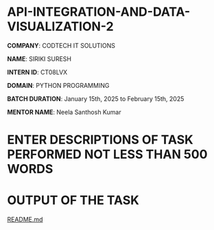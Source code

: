 # API-INTEGRATION-AND-DATA-VISUALIZATION-2

**COMPANY**: CODTECH IT SOLUTIONS

**NAME**: SIRIKI SURESH

**INTERN ID**: CT08LVX

**DOMAIN**: PYTHON PROGRAMMING

**BATCH DURATION**: January 15th, 2025 to February 15th, 2025

**MENTOR NAME**:  Neela Santhosh Kumar  

# ENTER DESCRIPTIONS OF TASK PERFORMED NOT LESS THAN 500 WORDS

# OUTPUT OF THE TASK

[README.md](https://github.com/user-attachments/files/18546599/README.md)
